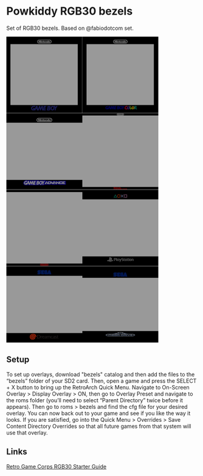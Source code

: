 # Powkiddy RGB30 bezels

Set of RGB30 bezels. Based on @fabiodotcom set.

![bezels screens](bezels.png "Bezels")

## Setup

To set up overlays, download "bezels" catalog and then add the files to the “bezels” folder of your SD2 card. Then, open a game and press the SELECT + X button to bring up the RetroArch Quick Menu. Navigate to On-Screen Overlay > Display Overlay > ON, then go to Overlay Preset and navigate to the roms folder (you’ll need to select “Parent Directory” twice before it appears). Then go to roms > bezels and find the cfg file for your desired overlay. You can now back out to your game and see if you like the way it looks. If you are satisfied, go into the Quick Menu > Overrides > Save Content Directory Overrides so that all future games from that system will use that overlay.

## Links

[Retro Game Corps RGB30 Starter Guide](https://retrogamecorps.com/2023/10/27/powkiddy-rgb30-starter-guide/#Accessories)
